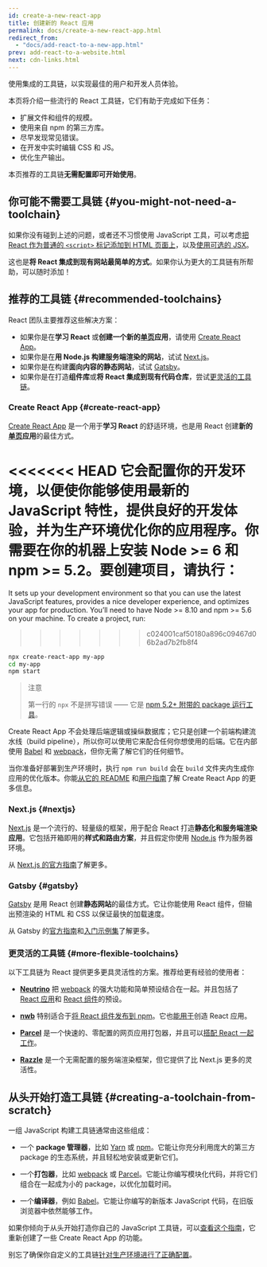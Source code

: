 ```yaml
---
id: create-a-new-react-app
title: 创建新的 React 应用
permalink: docs/create-a-new-react-app.html
redirect_from:
  - "docs/add-react-to-a-new-app.html"
prev: add-react-to-a-website.html
next: cdn-links.html
---
```


使用集成的工具链，以实现最佳的用户和开发人员体验。

本页将介绍一些流行的 React 工具链，它们有助于完成如下任务：

* 扩展文件和组件的规模。
* 使用来自 npm 的第三方库。
* 尽早发现常见错误。
* 在开发中实时编辑 CSS 和 JS。
* 优化生产输出。

本页推荐的工具链**无需配置即可开始使用**。

## 你可能不需要工具链 {#you-might-not-need-a-toolchain}

如果你没有碰到上述的问题，或者还不习惯使用 JavaScript 工具，可以考虑[把 React 作为普通的 `<script>` 标记添加到 HTML 页面上](/docs/add-react-to-a-website.html)，以及[使用可选的 JSX](/docs/add-react-to-a-website.html#optional-try-react-with-jsx)。

这也是**将 React 集成到现有网站最简单的方式**。如果你认为更大的工具链有所帮助，可以随时添加！

## 推荐的工具链 {#recommended-toolchains}

React 团队主要推荐这些解决方案：

- 如果你是在**学习 React** 或**创建一个新的[单页](/docs/glossary.html#single-page-application)应用**，请使用 [Create React App](#create-react-app)。
- 如果你是在**用 Node.js 构建服务端渲染的网站**，试试 [Next.js](#nextjs)。
- 如果你是在构建**面向内容的静态网站**，试试 [Gatsby](#gatsby)。
- 如果你是在打造**组件库**或**将 React 集成到现有代码仓库**，尝试[更灵活的工具链](#more-flexible-toolchains)。

### Create React App {#create-react-app}

[Create React App](https://github.com/facebookincubator/create-react-app) 是一个用于**学习 React** 的舒适环境，也是用 React 创建**新的[单页](/docs/glossary.html#single-page-application)应用**的最佳方式。

<<<<<<< HEAD
它会配置你的开发环境，以便使你能够使用最新的 JavaScript 特性，提供良好的开发体验，并为生产环境优化你的应用程序。你需要在你的机器上安装 Node >= 6 和 npm >= 5.2。要创建项目，请执行：
=======
It sets up your development environment so that you can use the latest JavaScript features, provides a nice developer experience, and optimizes your app for production. You’ll need to have Node >= 8.10 and npm >= 5.6 on your machine. To create a project, run:
>>>>>>> c024001caf50180a896c09467d06b2ad7b2fb8f4

```bash
npx create-react-app my-app
cd my-app
npm start
```

> 注意
>
> 第一行的 `npx` 不是拼写错误 —— 它是 [npm 5.2+ 附带的 package 运行工具](https://medium.com/@maybekatz/introducing-npx-an-npm-package-runner-55f7d4bd282b)。

Create React App 不会处理后端逻辑或操纵数据库；它只是创建一个前端构建流水线（build pipeline），所以你可以使用它来配合任何你想使用的后端。它在内部使用 [Babel](https://babeljs.io/) 和 [webpack](https://webpack.js.org/)，但你无需了解它们的任何细节。

当你准备好部署到生产环境时，执行 `npm run build` 会在 `build` 文件夹内生成你应用的优化版本。你能[从它的 README](https://github.com/facebookincubator/create-react-app#create-react-app--) 和[用户指南](https://facebook.github.io/create-react-app/)了解 Create React App 的更多信息。

### Next.js {#nextjs}

[Next.js](https://nextjs.org/) 是一个流行的、轻量级的框架，用于配合 React 打造**静态化和服务端渲染应用**。它包括开箱即用的**样式和路由方案**，并且假定你使用 [Node.js](https://nodejs.org/) 作为服务器环境。

从 [Next.js 的官方指南](https://nextjs.org/learn/)了解更多。

### Gatsby {#gatsby}

[Gatsby](https://www.gatsbyjs.org/) 是用 React 创建**静态网站**的最佳方式。它让你能使用 React 组件，但输出预渲染的 HTML 和 CSS 以保证最快的加载速度。

从 Gatsby 的[官方指南](https://www.gatsbyjs.org/docs/)和[入门示例集](https://www.gatsbyjs.org/docs/gatsby-starters/)了解更多。

### 更灵活的工具链 {#more-flexible-toolchains}

以下工具链为 React 提供更多更具灵活性的方案。推荐给更有经验的使用者：

- **[Neutrino](https://neutrinojs.org/)** 把 [webpack](https://webpack.js.org/) 的强大功能和简单预设结合在一起。并且包括了 [React 应用](https://neutrinojs.org/packages/react/)和 [React 组件](https://neutrinojs.org/packages/react-components/)的预设。

- **[nwb](https://github.com/insin/nwb)** 特别适合于[将 React 组件发布到 npm](https://github.com/insin/nwb/blob/master/docs/guides/ReactComponents.md#developing-react-components-and-libraries-with-nwb)。它也[能用于](https://github.com/insin/nwb/blob/master/docs/guides/ReactApps.md#developing-react-apps-with-nwb)创造 React 应用。

- **[Parcel](https://parceljs.org/)** 是一个快速的、零配置的网页应用打包器，并且可以[搭配 React 一起工作](https://parceljs.org/recipes.html#react)。

- **[Razzle](https://github.com/jaredpalmer/razzle)** 是一个无需配置的服务端渲染框架，但它提供了比 Next.js 更多的灵活性。

## 从头开始打造工具链 {#creating-a-toolchain-from-scratch}

一组 JavaScript 构建工具链通常由这些组成：

* 一个 **package 管理器**，比如 [Yarn](https://yarnpkg.com/) 或 [npm](https://www.npmjs.com/)。它能让你充分利用庞大的第三方 package 的生态系统，并且轻松地安装或更新它们。

* 一个**打包器**，比如 [webpack](https://webpack.js.org/) 或 [Parcel](https://parceljs.org/)。它能让你编写模块化代码，并将它们组合在一起成为小的 package，以优化加载时间。

* 一个**编译器**，例如 [Babel](https://babeljs.io/)。它能让你编写的新版本 JavaScript 代码，在旧版浏览器中依然能够工作。

如果你倾向于从头开始打造你自己的 JavaScript 工具链，可以[查看这个指南](https://blog.usejournal.com/creating-a-react-app-from-scratch-f3c693b84658)，它重新创建了一些 Create React App 的功能。

别忘了确保你自定义的工具链[针对生产环境进行了正确配置](/docs/optimizing-performance.html#use-the-production-build)。
